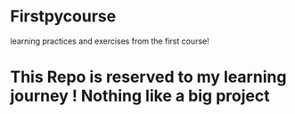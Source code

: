 # Firstpycourse
learning practices and exercises from the first course!

# This Repo is reserved to my learning journey ! Nothing like a big project
